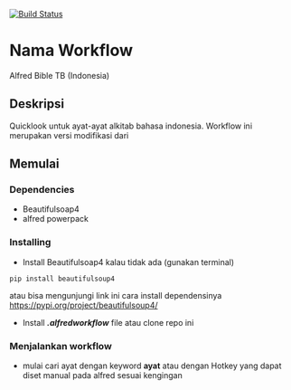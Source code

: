 
[![Build Status](https://travis-ci.com/afridho/bible-terjemahan-baru.svg?branch=master)](https://travis-ci.com/afridho/bible-terjemahan-baru)

# Nama Workflow

Alfred Bible TB (Indonesia)

## Deskripsi

Quicklook untuk ayat-ayat alkitab bahasa indonesia. Workflow ini merupakan versi modifikasi dari

## Memulai

### Dependencies

* Beautifulsoap4
* alfred powerpack

### Installing

* Install Beautifulsoap4 kalau tidak ada (gunakan terminal)
```
pip install beautifulsoup4
```
atau bisa mengunjungi link ini cara install dependensinya https://pypi.org/project/beautifulsoup4/
* Install ***.alfredworkflow*** file atau clone repo ini


### Menjalankan workflow

* mulai cari ayat dengan keyword **ayat** atau dengan Hotkey yang dapat diset manual pada alfred sesuai kengingan

